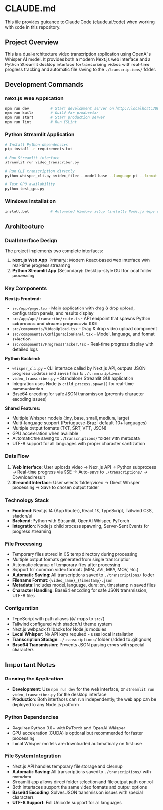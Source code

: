 # CLAUDE.md

This file provides guidance to Claude Code (claude.ai/code) when working with code in this repository.

## Project Overview

This is a dual-architecture video transcription application using OpenAI's Whisper AI model. It provides both a modern Next.js web interface and a Python Streamlit desktop interface for transcribing videos with real-time progress tracking and automatic file saving to the `./transcriptions/` folder.

## Development Commands

### Next.js Web Application
```bash
npm run dev          # Start development server on http://localhost:3000
npm run build        # Build for production
npm run start        # Start production server
npm run lint         # Run ESLint
```

### Python Streamlit Application
```bash
# Install Python dependencies
pip install -r requirements.txt

# Run Streamlit interface
streamlit run video_transcriber.py

# Run CLI transcription directly
python whisper_cli.py <video_file> --model base --language pt --format json

# Test GPU availability
python test_gpu.py
```

### Windows Installation
```bash
install.bat          # Automated Windows setup (installs Node.js deps and Python requirements)
```

## Architecture

### Dual Interface Design
The project implements two complete interfaces:

1. **Next.js Web App** (Primary): Modern React-based web interface with real-time progress streaming
2. **Python Streamlit App** (Secondary): Desktop-style GUI for local folder processing

### Key Components

**Next.js Frontend:**
- `src/app/page.tsx` - Main application with drag & drop upload, configuration panels, and results display
- `src/app/api/transcribe/route.ts` - API endpoint that spawns Python subprocess and streams progress via SSE
- `src/components/VideoUpload.tsx` - Drag & drop video upload component
- `src/components/ConfigurationPanel.tsx` - Model, language, and format selection
- `src/components/ProgressTracker.tsx` - Real-time progress display with detailed logs

**Python Backend:**
- `whisper_cli.py` - CLI interface called by Next.js API, outputs JSON progress updates and saves files to `./transcriptions/`
- `video_transcriber.py` - Standalone Streamlit GUI application
- Integration uses Node.js `child_process.spawn()` for real-time communication
- Base64 encoding for safe JSON transmission (prevents character encoding issues)

**Shared Features:**
- Multiple Whisper models (tiny, base, small, medium, large)
- Multi-language support (Portuguese-Brazil default, 10+ languages)
- Multiple output formats (TXT, SRT, VTT, JSON)
- GPU acceleration when available
- Automatic file saving to `./transcriptions/` folder with metadata
- UTF-8 support for all languages with proper character sanitization

### Data Flow

1. **Web Interface**: User uploads video → Next.js API → Python subprocess → Real-time progress via SSE → Auto-save to `./transcriptions/` → Download result
2. **Streamlit Interface**: User selects folder/video → Direct Whisper processing → Save to chosen output folder

### Technology Stack

- **Frontend**: Next.js 14 (App Router), React 18, TypeScript, Tailwind CSS, shadcn/ui
- **Backend**: Python with Streamlit, OpenAI Whisper, PyTorch
- **Integration**: Node.js child process spawning, Server-Sent Events for progress streaming

### File Processing

- Temporary files stored in OS temp directory during processing
- Multiple output formats generated from single transcription
- Automatic cleanup of temporary files after processing
- Support for common video formats (MP4, AVI, MKV, MOV, etc.)
- **Automatic Saving**: All transcriptions saved to `./transcriptions/` folder
- **Filename Format**: `{video_name}_{timestamp}.json`
- **Metadata**: Includes model, language, duration, timestamp in saved files
- **Character Handling**: Base64 encoding for safe JSON transmission, UTF-8 files

### Configuration

- TypeScript with path aliases (`@/` maps to `src/`)
- Tailwind configured with shadcn/ui theme system
- Next.js webpack fallbacks for Node.js modules
- **Local Whisper**: No API keys required - uses local installation
- **Transcription Storage**: `./transcriptions/` folder (added to .gitignore)
- **Base64 Transmission**: Prevents JSON parsing errors with special characters

## Important Notes

### Running the Application

- **Development**: Use `npm run dev` for the web interface, or `streamlit run video_transcriber.py` for the desktop interface
- **Production**: Both interfaces can run independently; the web app can be deployed to any Node.js platform

### Python Dependencies

- Requires Python 3.8+ with PyTorch and OpenAI Whisper
- GPU acceleration (CUDA) is optional but recommended for faster processing
- Local Whisper models are downloaded automatically on first use

### File System Integration

- Next.js API handles temporary file storage and cleanup
- **Automatic Saving**: All transcriptions saved to `./transcriptions/` with metadata
- Streamlit app allows direct folder selection and file output path control
- Both interfaces support the same video formats and output options
- **Base64 Encoding**: Solves JSON transmission issues with special characters
- **UTF-8 Support**: Full Unicode support for all languages